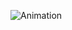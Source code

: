 ![Animation](https://user-images.githubusercontent.com/25160664/137745358-ee99b31e-b1e9-40ce-9203-6a1d2441ecfd.gif)
